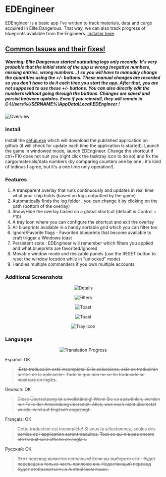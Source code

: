 # EDEngineer

EDEngineer is a basic app I've written to track materials, data and cargo acquired in Elite Dangerous. That way, we can also track progress of blueprints available from the Engineers. [Installer here](https://cdn.rawgit.com/msarilar/EDEngineer/master/EDEngineer/releases/setup.exe).

## [**Common Issues and their fixes!**](https://github.com/msarilar/EDEngineer/wiki/Troubleshooting-Issues)

##### **Warning:** Elite Dangerous started outputting logs only recently. It's very probable that the initial state of the app is wrong (negative numbers, missing entries, wrong numbers...) so you will have to manually change the quantities using the +/- buttons. These manual changes are recorded so you don't have to do it each time you start the app. After that, you are not supposed to use these +/- buttons. You can also directly edit the numbers without going through the buttons. Changes are saved and persist between updates. Even if you reinstall, they will remain in C:\Users\%USERNAME%\AppData\Local\EDEngineer !

![Overview](http://i.imgur.com/tDNLdAS.png)

### Install

Install the [setup.exe](https://cdn.rawgit.com/msarilar/EDEngineer/master/EDEngineer/releases/setup.exe) which will download the published application on github (it will check for update each time the application is started). Launch the game in windowed mode, launch EDEngineer. Change the shortcut if ctrl+F10 does not suit you (right click the tasktray icon to do so) and fix the cargo/materials/data numbers (by comparing counters one by one ; it's kind of tedious I agree, but it's a one time only operation!).

### Features

1. A transparent overlay that runs continuously and updates in real time what your ship holds (based on logs outputted by the game)
2. Automatically finds the log folder ; you can change it by clicking on the path (bottom of the overlay)
3. Show/Hide the overlay based on a global shortcut (default is Control + F10)
4. A tray icon where you can configure the shortcut and exit the overlay
5. All blueprints available in a handy sortable grid which you can filter too
6. Ignore/Favorite flags - Favorited blueprints that become available to craft trigger a Windows toast
7. Persistent state : EDEngineer will remember which filters you applied and what blueprints are favorited/ignored
8. Movable window mode and resizable panels (use the RESET button to reset the window location while in "unlocked" mode)
9. Handles multiple commanders if you own multiple accounts

### Additional Screenshots

<p align="center">
  <img src="http://i.imgur.com/4seMO8l.png" alt="Details"/>
</p>
<p align="center">
  <img src="http://i.imgur.com/jiHt4LI.png" alt="Filters"/>
</p>
<p align="center">
  <img src="http://i.imgur.com/td5H0OW.png" alt="Toast"/>
</p>
<p align="center">
  <img src="http://i.imgur.com/YBUPheF.png" alt="Toast"/>
</p>
<p align="center">
  <img src="http://i.imgur.com/3sKXcYE.png" alt="Tray Icon"/>
</p>

### Languages

<p align="center">
  <img src="http://i.imgur.com/pR2NMbr.png" alt="Translation Progress"/>
</p>

Español: OK
> ~~¡Esta traducción está incompleta! Si lo selecciona, sólo se traducirán partes de la aplicación.~~
> ~~Todo lo que aún no se ha traducido se mostrará en inglés.~~

Deutsch: OK
> ~~Diese Übersetzung ist unvollständig! Wenn Sie es auswählen, werden nur Teile der Anwendung übersetzt. Alles, was noch nicht übersetzt wurde, wird auf Englisch angezeigt.~~

Français: OK
> ~~Cette traduction est incomplète! Si vous la sélectionnez, seules des parties de l'application seront traduites.~~
> ~~Tout ce qui n'a pas encore été traduit sera affiché en anglais.~~

Русский: OK
> ~~Этот перевод является неполным! Если вы выберете его - будет переведена только часть приложения. Недостающий перевод будет отображаться на Английском языке.~~